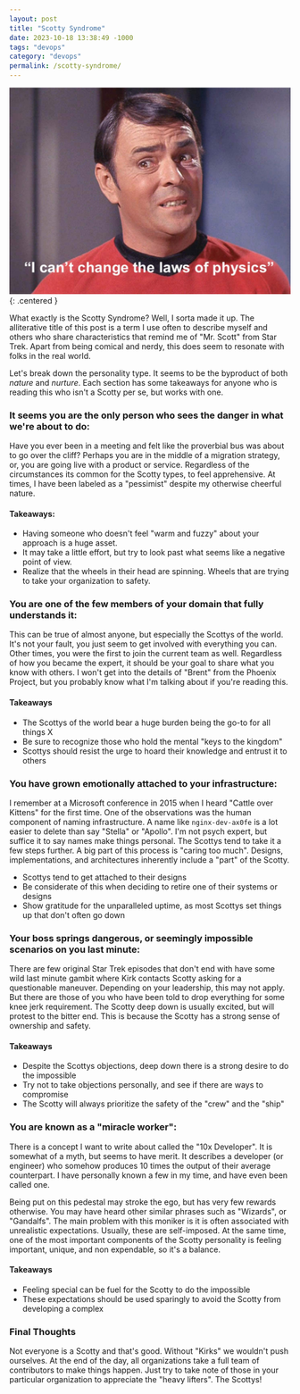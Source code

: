 ```yaml
---
layout: post
title: "Scotty Syndrome"
date: 2023-10-18 13:38:49 -1000
tags: "devops"
category: "devops"
permalink: /scotty-syndrome/
---
```


![Scotty Syndrome](/assets/images/posts/scotty-syndrome.jpeg){: .centered }

What exactly is the Scotty Syndrome?  Well, I sorta made it up.  The alliterative title of this post is a term I use 
often to describe myself and others who share characteristics that remind me of "Mr. Scott" from Star Trek.  Apart from
being comical and nerdy, this does seem to resonate with folks in the real world.

Let's break down the personality type.  It seems to be the byproduct of both _nature_ and _nurture_.  Each section has
some takeaways for anyone who is reading this who isn't a Scotty per se, but works with one.

### It seems you are the only person who sees the danger in what we're about to do:
Have you ever been in a meeting and felt like the proverbial bus was about to go over the cliff?  Perhaps you are in
the middle of a migration strategy, or, you are going live with a product or service.  Regardless of the circumstances
its common for the Scotty types, to feel apprehensive.  At times, I have been labeled as a "pessimist" despite my 
otherwise cheerful nature.

#### Takeaways:
- Having someone who doesn't feel "warm and fuzzy" about your approach is a huge
asset.  
- It may take a little effort, but try to look past what seems like a negative point of view.
- Realize that the wheels in their head are spinning. Wheels that are trying to take your organization to safety. 

### You are one of the few members of your domain that fully understands it:
This can be true of almost anyone, but especially the Scottys of the world.  It's not your fault, you just seem to 
get involved with everything you can.  Other times, you were the first to join the current team as well.  Regardless of
how you became the expert, it should be your goal to share what you know with others.  I won't get into the details of
"Brent" from the Phoenix Project, but you probably know what I'm talking about if you're reading this.

#### Takeaways
- The Scottys of the world bear a huge burden being the go-to for all things X
- Be sure to recognize those who hold the mental "keys to the kingdom"
- Scottys should resist the urge to hoard their knowledge and entrust it to others

### You have grown emotionally attached to your infrastructure:
I remember at a Microsoft conference in 2015 when I heard "Cattle over Kittens" for the first time.  One of the
observations was the human component of naming infrastructure.  A name like `nginx-dev-ax0fe` is a lot easier to delete
than say "Stella" or "Apollo".  I'm not psych expert, but suffice it to say names make things personal.  The Scottys 
tend to take it a few steps further.  A big part of this process is "caring too much".  Designs, implementations, and
architectures inherently include a "part" of the Scotty.
- Scottys tend to get attached to their designs
- Be considerate of this when deciding to retire one of their systems or designs
- Show gratitude for the unparalleled uptime, as most Scottys set things up that don't often go down

### Your boss springs dangerous, or seemingly impossible scenarios on you last minute:
There are few original Star Trek episodes that don't end with have some wild last minute gambit where Kirk contacts 
Scotty asking for a questionable maneuver.  Depending on your leadership, this may not apply.  But there are those of 
you who have been told to drop everything for some knee jerk requirement.  The Scotty deep down is usually excited, but 
will protest to the bitter end.  This is because the Scotty has a strong sense of ownership and safety.

#### Takeaways
- Despite the Scottys objections, deep down there is a strong desire to do the impossible
- Try not to take objections personally, and see if there are ways to compromise
- The Scotty will always prioritize the safety of the "crew" and the "ship"

### You are known as a "miracle worker":
There is a concept I want to write about called the "10x Developer".  It is somewhat of a myth, but seems to have merit.
It describes a developer (or engineer) who somehow produces 10 times the output of their average counterpart.  I have 
personally known a few in my time, and have even been called one.

Being put on this pedestal may stroke the ego, but has very few rewards otherwise.  You may have heard other similar 
phrases such as "Wizards", or "Gandalfs".  The main problem with this moniker is it is often associated with unrealistic 
expectations.  Usually, these are self-imposed.  At the same time, one of the most important components of the Scotty
personality is feeling important, unique, and non expendable, so it's a balance.

#### Takeaways
- Feeling special can be fuel for the Scotty to do the impossible
- These expectations should be used sparingly to avoid the Scotty from developing a complex

### Final Thoughts
Not everyone is a Scotty and that's good.  Without "Kirks" we wouldn't push ourselves.  At the end of the day, all
organizations take a full team of contributors to make things happen.  Just try to take note of those in your particular
organization to appreciate the "heavy lifters".  The Scottys!